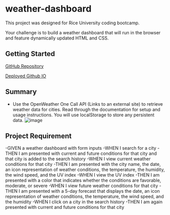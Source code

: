 # weather-dashboard
This project was designed for Rice University coding bootcamp.

Your challenge is to build a weather dashboard that will run in the browser and feature dynamically updated HTML and CSS.

## Getting Started
[GitHub Repository](https://github.com/wangjiayususan/weather-dashboard)

[Deployed Github IO](https://wangjiayususan.github.io/weather-dashboard/)

## Summary
- Use the OpenWeather One Call API (Links to an external site) to retrieve weather data for cities. Read through the documentation for setup and usage instructions. You will use localStorage to store any persistent data.
![image](https://user-images.githubusercontent.com/93291904/148723663-f9ee5fb8-3332-4cbd-8eb6-b9db0a4a55fe.png)

## Project Requirement
-GIVEN a weather dashboard with form inputs
-WHEN I search for a city
-THEN I am presented with current and future conditions for that city and that city is added to the search history
-WHEN I view current weather conditions for that city
-THEN I am presented with the city name, the date, an icon representation of weather conditions, the temperature, the humidity, the wind speed, and the UV index
-WHEN I view the UV index
-THEN I am presented with a color that indicates whether the conditions are favorable, moderate, or severe
-WHEN I view future weather conditions for that city
-THEN I am presented with a 5-day forecast that displays the date, an icon representation of weather conditions, the temperature, the wind speed, and the humidity
-WHEN I click on a city in the search history
-THEN I am again presented with current and future conditions for that city
